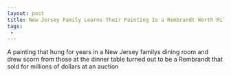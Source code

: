 ```yaml
---
layout: post
title: New Jersey Family Learns Their Painting Is a Rembrandt Worth Millions
tags:
 -
---
```

A painting that hung for years in a New Jersey familys dining room and drew scorn from those at the dinner table turned out to be a Rembrandt that sold for millions of dollars at an auction

